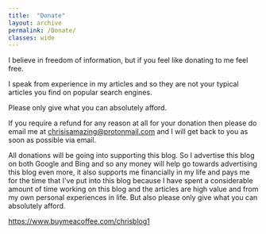 ```yaml
---
title:  "Donate"
layout: archive
permalink: /Donate/
classes: wide
---
```


I believe in freedom of information, but if you feel like donating to me feel free. 

I speak from experience in my articles and so they are not your typical articles you find on popular search engines. 

Please only give what you can absolutely afford. 

If you require a refund for any reason at all for your donation then please do email me at chrisisamazing@protonmail.com and I will get back to you as soon as possible via email.

All donations will be going into supporting this blog. So I advertise this blog on both Google and Bing and so any money will help go towards advertising this blog even more, it also supports me financially in my life and pays me for the time that I've put into this blog because I have spent a considerable amount of time working on this blog and the articles are high value and from my own personal experiences in life. But also please only give what you can absolutely afford.

<https://www.buymeacoffee.com/chrisblog1>


